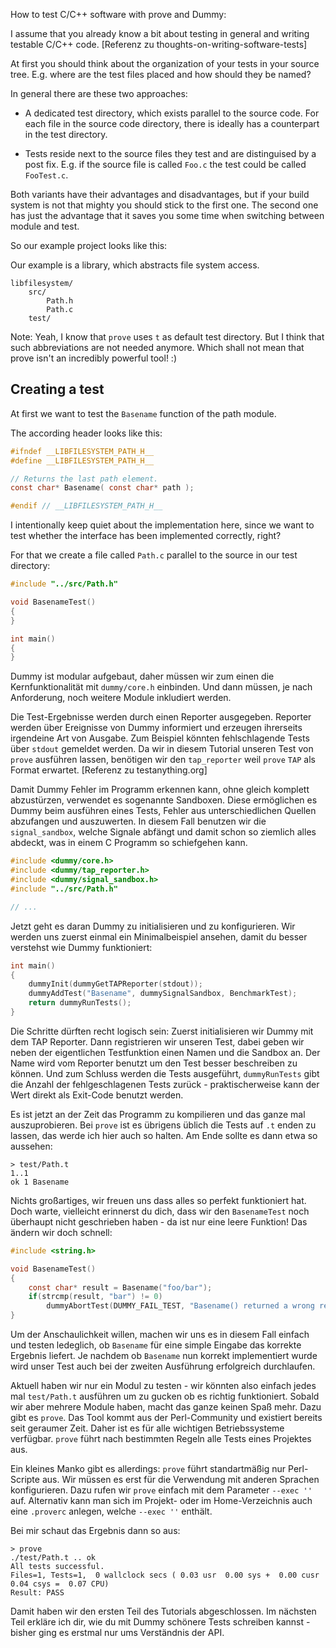 <!-- 
.. title: Writing C/C++ tests with Dummy
.. slug: writing-cc-tests-with-dummy
.. date: 05/30/2014 10:28:56 PM UTC+02:00
.. tags: testing,draft
.. link: 
.. description: A tutorial on how to write C++ tests using Dummy.
.. type: text
-->

How to test C/C++ software with prove and Dummy:

I assume that you already know a bit about testing in general and writing
testable C/C++ code.  [Referenz zu thoughts-on-writing-software-tests]

<!-- TEASER_END -->

At first you should think about the organization of your tests in your
source tree.  E.g. where are the test files placed and how should they be
named?

In general there are these two approaches:

- A dedicated test directory, which exists parallel to the source code.
  For each file in the source code directory, there is ideally has a
  counterpart in the test directory.

- Tests reside next to the source files they test and are distinguised by
  a post fix.  E.g. if the source file is called `Foo.c` the test could
  be called `FooTest.c`.

Both variants have their advantages and disadvantages, but if your build
system is not that mighty you should stick to the first one.
The second one has just the advantage that it saves you some time when
switching between module and test.

So our example project looks like this:

Our example is a library, which abstracts file system access.

    libfilesystem/
        src/
            Path.h
            Path.c
        test/

Note:
Yeah, I know that `prove` uses `t` as default test directory.
But I think that such abbreviations are not needed anymore.
Which shall not mean that prove isn't an incredibly powerful tool! :)


## Creating a test

At first we want to test the `Basename` function of the path module.

The according header looks like this:

```c
#ifndef __LIBFILESYSTEM_PATH_H__
#define __LIBFILESYSTEM_PATH_H__

// Returns the last path element.
const char* Basename( const char* path );

#endif // __LIBFILESYSTEM_PATH_H__
```

I intentionally keep quiet about the implementation here,
since we want to test whether the interface has been implemented correctly,
right?

For that we create a file called `Path.c` parallel to the source in our test
directory:

```c
#include "../src/Path.h"

void BasenameTest()
{
}

int main()
{
}
```

Dummy ist modular aufgebaut, daher müssen wir zum einen
die Kernfunktionalität mit `dummy/core.h` einbinden.
Und dann müssen, je nach Anforderung, noch weitere Module inkludiert
werden.

Die Test-Ergebnisse werden durch einen Reporter ausgegeben.
Reporter werden über Ereignisse von Dummy informiert und erzeugen
ihrerseits irgendeine Art von Ausgabe.  Zum Beispiel könnten fehlschlagende
Tests über `stdout` gemeldet werden.  Da wir in diesem Tutorial unseren Test
von `prove` ausführen lassen, benötigen wir den `tap_reporter` weil `prove`
`TAP` als Format erwartet.  [Referenz zu testanything.org]

Damit Dummy Fehler im Programm erkennen kann, ohne gleich komplett
abzustürzen, verwendet es sogenannte Sandboxen.
Diese ermöglichen es Dummy beim ausführen eines Tests, Fehler aus
unterschiedlichen Quellen abzufangen und auszuwerten.
In diesem Fall benutzen wir die `signal_sandbox`, welche Signale abfängt
und damit schon so ziemlich alles abdeckt, was in einem C Programm so
schiefgehen kann.

```c
#include <dummy/core.h>
#include <dummy/tap_reporter.h>
#include <dummy/signal_sandbox.h>
#include "../src/Path.h"

// ...
```

Jetzt geht es daran Dummy zu initialisieren und zu konfigurieren.
Wir werden uns zuerst einmal ein Minimalbeispiel ansehen,
damit du besser verstehst wie Dummy funktioniert:

```c
int main()
{
    dummyInit(dummyGetTAPReporter(stdout));
    dummyAddTest("Basename", dummySignalSandbox, BenchmarkTest);
    return dummyRunTests();
}
```

Die Schritte dürften recht logisch sein: Zuerst initialisieren wir Dummy
mit dem TAP Reporter.  Dann registrieren wir unseren Test, dabei geben wir
neben der eigentlichen Testfunktion einen Namen und die Sandbox an.
Der Name wird vom Reporter benutzt um den Test besser beschreiben zu können.
Und zum Schluss werden die Tests ausgeführt, `dummyRunTests` gibt die
Anzahl der fehlgeschlagenen Tests zurück - praktischerweise kann der Wert
direkt als Exit-Code benutzt werden.

Es ist jetzt an der Zeit das Programm zu kompilieren und das ganze mal
auszuprobieren.  Bei `prove` ist es übrigens üblich die Tests auf `.t`
enden zu lassen, das werde ich hier auch so halten.
Am Ende sollte es dann etwa so aussehen:

```
> test/Path.t
1..1
ok 1 Basename
```

Nichts großartiges, wir freuen uns dass alles so perfekt funktioniert hat.
Doch warte, vielleicht erinnerst du dich, dass wir den `BasenameTest` noch
überhaupt nicht geschrieben haben - da ist nur eine leere Funktion!
Das ändern wir doch schnell:

```c
#include <string.h>

void BasenameTest()
{
    const char* result = Basename("foo/bar");
    if(strcmp(result, "bar") != 0)
        dummyAbortTest(DUMMY_FAIL_TEST, "Basename() returned a wrong result");
}
```

Um der Anschaulichkeit willen, machen wir uns es in diesem Fall einfach und
testen ledeglich, ob `Basename` für eine simple Eingabe das korrekte
Ergebnis liefert.  Je nachdem ob `Basename` nun korrekt implementiert wurde
wird unser Test auch bei der zweiten Ausführung erfolgreich durchlaufen.

Aktuell haben wir nur ein Modul zu testen - wir könnten also einfach
jedes mal `test/Path.t` ausführen um zu gucken ob es richtig funktioniert.
Sobald wir aber mehrere Module haben, macht das ganze keinen Spaß mehr.
Dazu gibt es `prove`.  Das Tool kommt aus der Perl-Community und existiert
bereits seit geraumer Zeit.  Daher ist es für alle wichtigen Betriebssysteme
verfügbar.  `prove` führt nach bestimmten Regeln alle Tests eines Projektes
aus.

Ein kleines Manko gibt es allerdings: `prove` führt standartmäßig nur
Perl-Scripte aus.  Wir müssen es erst für die Verwendung mit anderen Sprachen
konfigurieren.  Dazu rufen wir `prove` einfach mit dem Parameter `--exec ''`
auf.  Alternativ kann man sich im Projekt- oder im Home-Verzeichnis auch eine
`.proverc` anlegen, welche `--exec ''` enthält.

Bei mir schaut das Ergebnis dann so aus:

```
> prove
./test/Path.t .. ok
All tests successful.
Files=1, Tests=1,  0 wallclock secs ( 0.03 usr  0.00 sys +  0.00 cusr  0.04 csys =  0.07 CPU)
Result: PASS
```

Damit haben wir den ersten Teil des Tutorials abgeschlossen.
Im nächsten Teil erkläre ich dir, wie du mit Dummy schönere Tests schreiben
kannst - bisher ging es erstmal nur ums Verständnis der API.
